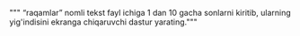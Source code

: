  """ “raqamlar” nomli tekst fayl ichiga 1 dan 10 gacha 
sonlarni kiritib, ularning yig'indisini ekranga 
chiqaruvchi dastur yarating."""
